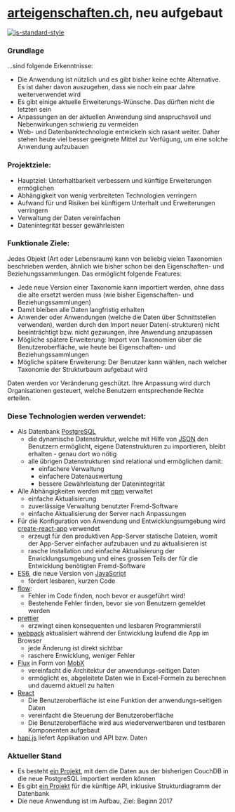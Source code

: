 # [arteigenschaften.ch](http://arteigenschaften.ch), neu aufgebaut

[![js-standard-style](https://img.shields.io/badge/license-ISC-brightgreen.svg)](https://github.com/barbalex/gs/blob/master/license.md)

### Grundlage
...sind folgende Erkenntnisse:

-	Die Anwendung ist nützlich und es gibt bisher keine echte Alternative. Es ist daher davon auszugehen, dass sie noch ein paar Jahre weiterverwendet wird
-	Es gibt einige aktuelle Erweiterungs-Wünsche. Das dürften nicht die letzten sein
-	Anpassungen an der aktuellen Anwendung sind anspruchsvoll und Nebenwirkungen schwierig zu vermeiden
-	Web- und Datenbanktechnologie entwickeln sich rasant weiter. Daher stehen heute viel besser geeignete Mittel zur Verfügung, um eine solche Anwendung aufzubauen

### Projektziele:
-	Hauptziel: Unterhaltbarkeit verbessern und künftige Erweiterungen ermöglichen
-	Abhängigkeit von wenig verbreiteten Technologien verringern
-	Aufwand für und Risiken bei künftigem Unterhalt und Erweiterungen verringern
-	Verwaltung der Daten vereinfachen
-	Datenintegrität besser gewährleisten

### Funktionale Ziele:
Jedes Objekt (Art oder Lebensraum) kann von beliebig vielen Taxonomien beschrieben werden, ähnlich wie bisher schon bei den Eigenschaften- und Beziehungssammlungen. Das ermöglicht folgende Features:
-	Jede neue Version einer Taxonomie kann importiert werden, ohne dass die alte ersetzt werden muss (wie bisher Eigenschaften- und Beziehungssammlungen)
-	Damit bleiben alle Daten langfristig erhalten
-	Anwender oder Anwendungen (welche die Daten über Schnittstellen verwenden), werden durch den Import neuer Daten(-strukturen) nicht beeinträchtigt bzw. nicht gezwungen, ihre Anwendung anzupassen
-	Mögliche spätere Erweiterung: Import von Taxonomien über die Benutzeroberfläche, wie heute bei Eigenschaften- und Beziehungssammlungen
-	Mögliche spätere Erweiterung: Der Benutzer kann wählen, nach welcher Taxonomie der Strukturbaum aufgebaut wird

Daten werden vor Veränderung geschützt. Ihre Anpassung wird durch Organisationen gesteuert, welche Benutzern entsprechende Rechte erteilen.


### Diese Technologien werden verwendet:

- Als Datenbank [PostgreSQL](https://www.postgresql.org)
  - die dynamische Datenstruktur, welche mit Hilfe von [JSON](https://de.wikipedia.org/wiki/JavaScript_Object_Notation) den Benutzern ermöglicht, eigene Datenstrukturen zu importieren, bleibt erhalten - genau dort wo nötig
  - alle übrigen Datenstrukturen sind relational und ermöglichen damit:
     - einfachere Verwaltung
     - einfachere Datenauswertung
     - bessere Gewährleistung der Datenintegrität
- Alle Abhängigkeiten werden mit [npm](https://www.npmjs.com) verwaltet
  - einfache Aktualisierung
  - zuverlässige Verwaltung benutzter Fremd-Software
  - einfache Aktualisierung der Server nach Anpassungen
- Für die Konfiguration von Anwendung und Entwicklungsumgebung wird [create-react-app](https://github.com/facebookincubator/create-react-app) verwendet
  - erzeugt für den produktiven App-Server statische Dateien, womit der App-Server einfacher aufzubauen und zu aktualisieren ist
  - rasche Installation und einfache Aktualisierung der Enwicklungsumgebung und eines grossen Teils der für die Entwicklung benötigten Fremd-Software
- [ES6](https://github.com/lukehoban/es6features), die neue Version von [JavaScript](http://en.wikipedia.org/wiki/JavaScript)
  - fördert lesbaren, kurzen Code
- [flow](https://flow.org):
  - Fehler im Code finden, noch bevor er ausgeführt wird!
  - Bestehende Fehler finden, bevor sie von Benutzern gemeldet werden
- [prettier](https://github.com/prettier/prettier)
  - erzwingt einen konsequenten und lesbaren Programmierstil
- [webpack](http://webpack.github.io) aktualisiert während der Entwicklung laufend die App im Browser
  - jede Änderung ist direkt sichtbar
  - raschere Enwicklung, weniger Fehler
- [Flux](http://facebook.github.io/flux) in Form von [MobX](https://mobx.js.org/)
  - vereinfacht die Architektur der anwendungs-seitigen Daten
  - ermöglicht es, abgeleitete Daten wie in Excel-Formeln zu berechnen und dauernd aktuell zu halten
- [React](https://facebook.github.io/react/index.html)
  - Die Benutzeroberfläche ist eine Funktion der anwendungs-seitigen Daten
  - vereinfacht die Steuerung der Benutzeroberfläche
  - Die Benutzeroberfläche wird aus wiederverwertbaren und testbaren Komponenten aufgebaut
- [hapi.js](http://hapijs.com) liefert Applikation und API bzw. Daten

### Aktueller Stand

- Es besteht [ein Projekt](https://github.com/barbalex/ae_import), mit dem die Daten aus der bisherigen CouchDB in die neue PostgreSQL importiert werden können
- Es gibt [ein Projekt](https://github.com/barbalex/ae_api) für die künftige API, inklusive Strukturdiagramm der Datenbank
- Die neue Anwendung ist im Aufbau, Ziel: Beginn 2017

